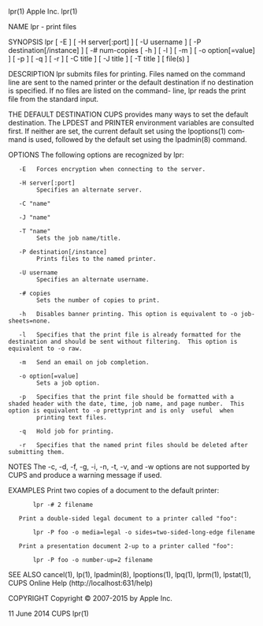 lpr(1)                                                                                          Apple Inc.                                                                                         lpr(1)

NAME
       lpr - print files

SYNOPSIS
       lpr [ -E ] [ -H server[:port] ] [ -U username ] [ -P destination[/instance] ] [ -# num-copies [ -h ] [ -l ] [ -m ] [ -o option[=value] ] [ -p ] [ -q ] [ -r ] [ -C title ] [ -J title ] [ -T title
       ] [ file(s) ]

DESCRIPTION
       lpr submits files for printing.  Files named on the command line are sent to the named printer or the default destination if no destination is specified.  If no files are listed on the  command-
       line, lpr reads the print file from the standard input.

   THE DEFAULT DESTINATION
       CUPS provides many ways to set the default destination. The LPDEST and PRINTER environment variables are consulted first.  If neither are set, the current default set using the lpoptions(1) com‐
       mand is used, followed by the default set using the lpadmin(8) command.

OPTIONS
       The following options are recognized by lpr:

       -E   Forces encryption when connecting to the server.

       -H server[:port]
            Specifies an alternate server.

       -C "name"

       -J "name"

       -T "name"
            Sets the job name/title.

       -P destination[/instance]
            Prints files to the named printer.

       -U username
            Specifies an alternate username.

       -# copies
            Sets the number of copies to print.

       -h   Disables banner printing. This option is equivalent to -o job-sheets=none.

       -l   Specifies that the print file is already formatted for the destination and should be sent without filtering.  This option is equivalent to -o raw.

       -m   Send an email on job completion.

       -o option[=value]
            Sets a job option.

       -p   Specifies that the print file should be formatted with a shaded header with the date, time, job name, and page number.  This option is equivalent to -o prettyprint and is only  useful  when
            printing text files.

       -q   Hold job for printing.

       -r   Specifies that the named print files should be deleted after submitting them.

NOTES
       The -c, -d, -f, -g, -i, -n, -t, -v, and -w options are not supported by CUPS and produce a warning message if used.

EXAMPLES
       Print two copies of a document to the default printer:

           lpr -# 2 filename

       Print a double-sided legal document to a printer called "foo":

           lpr -P foo -o media=legal -o sides=two-sided-long-edge filename

       Print a presentation document 2-up to a printer called "foo":

           lpr -P foo -o number-up=2 filename

SEE ALSO
       cancel(1), lp(1), lpadmin(8), lpoptions(1), lpq(1), lprm(1), lpstat(1), CUPS Online Help (http://localhost:631/help)

COPYRIGHT
       Copyright © 2007-2015 by Apple Inc.

11 June 2014                                                                                       CUPS                                                                                            lpr(1)
